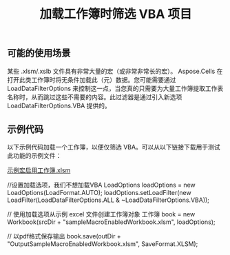 ﻿---
title: 加载工作簿时筛选 VBA 项目
type: docs
weight: 70
url: /zh/java/filter-vba-project-while-loading-a-workbook/
---
## **可能的使用场景**
某些 .xlsm/.xslb 文件具有非常大量的宏（或非常非常长的宏）。 Aspose.Cells 在打开此类工作簿时将无条件加载此（元）数据。您可能需要通过 LoadDataFilterOptions 来控制这一点，当您真的只需要为大量工作簿提取工作表名称时，从而跳过这些不需要的内容。此过滤器是通过引入新选项 LoadDataFilterOptions.VBA 提供的。
## **示例代码**
以下示例代码加载一个工作簿，以便仅筛选 VBA。可以从以下链接下载用于测试此功能的示例文件：

[示例宏启用工作簿.xlsm](79527951.xlsm)

//设置加载选项，我们不想加载VBA
LoadOptions loadOptions = new LoadOptions(LoadFormat.AUTO);
loadOptions.setLoadFilter(new LoadFilter(LoadDataFilterOptions.ALL & ~LoadDataFilterOptions.VBA));

// 使用加载选项从示例 excel 文件创建工作簿对象
工作簿 book = new Workbook(srcDir + "sampleMacroEnabledWorkbook.xlsm", loadOptions);

// 以pdf格式保存输出
book.save(outDir + "OutputSampleMacroEnabledWorkbook.xlsm", SaveFormat.XLSM);
